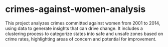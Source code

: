 # crimes-against-women-analysis
This project analyzes crimes committed against women from 2001 to 2014, using data to generate insights that can drive change. It includes a clustering process to categorize states into safe and unsafe zones based on crime rates, highlighting areas of concern and potential for improvement.
